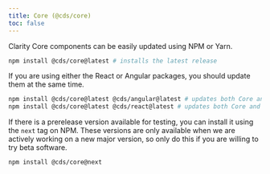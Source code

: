 ```yaml
---
title: Core (@cds/core)
toc: false
---
```


Clarity Core components can be easily updated using NPM or Yarn.

```bash
npm install @cds/core@latest # installs the latest release
```

If you are using either the React or Angular packages, you should update them at the same time.

```bash
npm install @cds/core@latest @cds/angular@latest # updates both Core and Angular
npm install @cds/core@latest @cds/react@latest # updates both Core and React
```

If there is a prerelease version available for testing, you can install it using the `next` tag on NPM. These versions are only available when we are actively working on a new major version, so only do this if you are willing to try beta software.

```bash
npm install @cds/core@next
```
